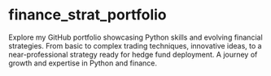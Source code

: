 # finance_strat_portfolio
Explore my GitHub portfolio showcasing Python skills and evolving financial strategies. From basic to complex trading techniques, innovative ideas, to a near-professional strategy ready for hedge fund deployment. A journey of growth and expertise in Python and finance.

